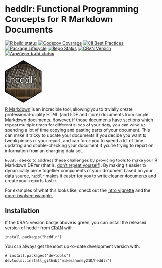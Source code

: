 <!-- README.md is generated from README.Rmd. Please edit that file -->

heddlr: Functional Programming Concepts for R Markdown Documents
================================================================

<!-- badges: start -->

[![R build
status](https://github.com/mikemahoney218/heddlr/workflows/R-CMD-check/badge.svg)](https://github.com/mikemahoney218/heddlr/actions)
[![Codecov
Coverage](https://codecov.io/gh/mikemahoney218/heddlr/branch/master/graph/badge.svg)](https://codecov.io/gh/mikemahoney218/heddlr?branch=master)
[![CII Best
Practices](https://bestpractices.coreinfrastructure.org/projects/3535/badge)](https://bestpractices.coreinfrastructure.org/projects/3535)
[![Package
Lifecycle](https://img.shields.io/badge/lifecycle-maturing-blue.svg)](https://www.tidyverse.org/lifecycle/)
[![Repo
Status](https://www.repostatus.org/badges/latest/active.svg)](https://www.repostatus.org/)
[![CRAN
Version](https://www.r-pkg.org/badges/version/heddlr)](https://cran.r-project.org/package=heddlr)
[![AppVeyor build
status](https://ci.appveyor.com/api/projects/status/github/mikemahoney218/heddlr?branch=master&svg=true)](https://ci.appveyor.com/project/mikemahoney218/heddlr)
<!-- badges: end -->
<img src="man/figures/heddlr-badge.png" alt="Heddlr hex badge" width = 120px align = "middle">

[R Markdown](https://github.com/rstudio/rmarkdown) is an incredible
tool, allowing you to trivially create professional-quality HTML (and
PDF and more) documents from simple Markdown documents. However, if
those documents have sections which repeat multiple times for different
slices of your data, you can wind up spending a lot of time copying and
pasting parts of your document. This can make it tricky to update your
documents if you decide you want to tweak pieces of your report, and can
force you to spend a lot of time updating and double-checking your
document if you’re trying to report on information from an changing data
set.

`heddlr` seeks to address these challenges by providing tools to make
your R Markdown DRYer (that is, [don’t repeat
yourself](https://r4ds.had.co.nz/functions.html#when-should-you-write-a-function)).
By making it easier to dynamically piece together components of your
document based on your data source, `heddlr` makes it easier for you to
write cleaner documents and create your reports faster.

For examples of what this looks like, check out the [intro
vignette](https://mikemahoney218.github.io/heddlr/articles/modular-reporting-with-heddlr.html)
and the [more involved
example.](https://mikemahoney218.github.io/heddlr/flights-example/flexdashboards-with-heddlr.html)

Installation
------------

If the CRAN version badge above is green, you can install the released
version of heddlr from [CRAN](https://CRAN.R-project.org) with:

    install.packages("heddlr")

You can always get the most up-to-date development version with:

    # install.packages("devtools")
    devtools::install_github("mikemahoney218/heddlr")
